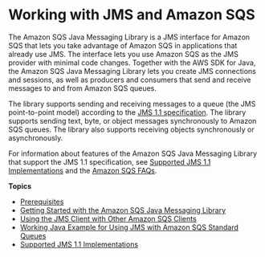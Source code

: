 # Working with JMS and Amazon SQS<a name="sqs-java-message-service-jms-client"></a>

The Amazon SQS Java Messaging Library is a JMS interface for Amazon SQS that lets you take advantage of Amazon SQS in applications that already use JMS\. The interface lets you use Amazon SQS as the JMS provider with minimal code changes\. Together with the AWS SDK for Java, the Amazon SQS Java Messaging Library lets you create JMS connections and sessions, as well as producers and consumers that send and receive messages to and from Amazon SQS queues\.

The library supports sending and receiving messages to a queue \(the JMS point\-to\-point model\) according to the [JMS 1\.1 specification](http://docs.oracle.com/javaee/6/api/javax/jms/package-summary.html)\. The library supports sending text, byte, or object messages synchronously to Amazon SQS queues\. The library also supports receiving objects synchronously or asynchronously\.

For information about features of the Amazon SQS Java Messaging Library that support the JMS 1\.1 specification, see [Supported JMS 1\.1 Implementations](supported-implementations.md) and the [Amazon SQS FAQs](https://aws.amazon.com/sqs/faqs/)\.

**Topics**
+ [Prerequisites](prerequisites.md)
+ [Getting Started with the Amazon SQS Java Messaging Library](getting-started.md)
+ [Using the JMS Client with Other Amazon SQS Clients](sqs-jms-client-with-sqs-clients.md)
+ [Working Java Example for Using JMS with Amazon SQS Standard Queues](code-examples.md)
+ [Supported JMS 1\.1 Implementations](supported-implementations.md)